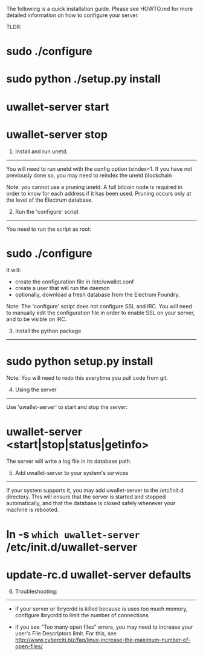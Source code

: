 The following is a quick installation guide. Please see HOWTO.md for more
detailed information on how to configure your server.


TLDR:
# sudo ./configure
# sudo python ./setup.py install
# uwallet-server start
# uwallet-server stop


1. Install and run unetd.
----------------------------

You will need to run unetd with the config option txindex=1. If you
have not previously done so, you may need to reindex the unetd
blockchain

Note: you cannot use a pruning unetd.  A full bitcoin node is
required in order to know for each address if it has been
used. Pruning occurs only at the level of the Electrum database.


2. Run the 'configure' script
---------------------------
You need to run the script as root:

# sudo ./configure

It will:
 * create the configuration file in /etc/uwallet.conf
 * create a user that will run the daemon
 * optionally, download a fresh database from the Electrum Foundry.



Note: The 'configure' script does not configure SSL and IRC. You will
need to manually edit the configuration file in order to enable SSL on
your server, and to be visible on IRC.


3. Install the python package
-----------------------------

# sudo python setup.py install

Note: You will need to redo this everytime you pull code from git.


4. Using the server
-------------------

Use 'uwallet-server' to start and stop the server:

# uwallet-server <start|stop|status|getinfo>

The server will write a log file in its database path.


5. Add uwallet-server to your system's services
------------------------------------------------

If your system supports it, you may add uwallet-server to the
/etc/init.d directory. This will ensure that the server is started and
stopped automatically, and that the database is closed safely whenever
your machine is rebooted.

# ln -s `which uwallet-server` /etc/init.d/uwallet-server
# update-rc.d uwallet-server defaults



6. Troubleshooting:
-------------------

 * if your server or lbrycrdd is killed because is uses too much
   memory, configure lbrycrdd to limit the number of connections

 * if you see "Too many open files" errors, you may need to increase
   your user's File Descriptors limit. For this, see
http://www.cyberciti.biz/faq/linux-increase-the-maximum-number-of-open-files/